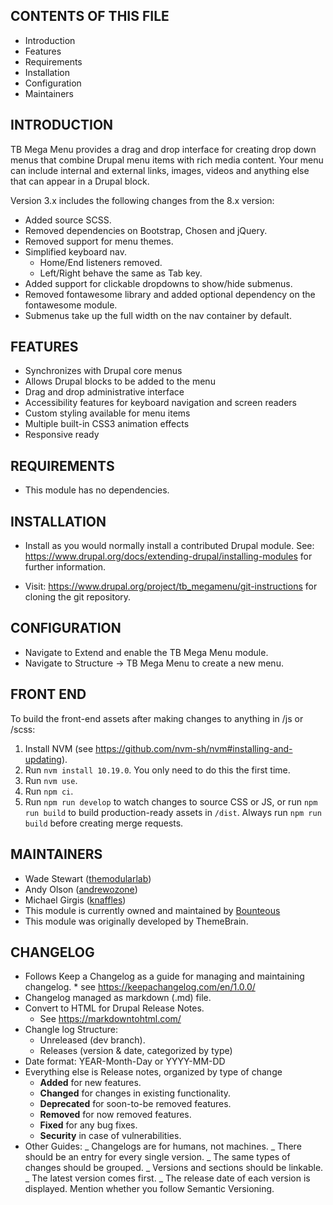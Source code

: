 ## CONTENTS OF THIS FILE

- Introduction
- Features
- Requirements
- Installation
- Configuration
- Maintainers

## INTRODUCTION

TB Mega Menu provides a drag and drop interface for creating drop down menus
that combine Drupal menu items with rich media content. Your menu can include
internal and external links, images, videos and anything else that can appear
in a Drupal block.

Version 3.x includes the following changes from the 8.x version:

- Added source SCSS.
- Removed dependencies on Bootstrap, Chosen and jQuery.
- Removed support for menu themes.
- Simplified keyboard nav.
  - Home/End listeners removed.
  - Left/Right behave the same as Tab key.
- Added support for clickable dropdowns to show/hide submenus.
- Removed fontawesome library and added optional dependency on the fontawesome module.
- Submenus take up the full width on the nav container by default.

## FEATURES

- Synchronizes with Drupal core menus
- Allows Drupal blocks to be added to the menu
- Drag and drop administrative interface
- Accessibility features for keyboard navigation and screen readers
- Custom styling available for menu items
- Multiple built-in CSS3 animation effects
- Responsive ready

## REQUIREMENTS

- This module has no dependencies.

## INSTALLATION

- Install as you would normally install a contributed Drupal module.
  See: https://www.drupal.org/docs/extending-drupal/installing-modules
  for further information.

- Visit: https://www.drupal.org/project/tb_megamenu/git-instructions
  for cloning the git repository.

## CONFIGURATION

- Navigate to Extend and enable the TB Mega Menu module.
- Navigate to Structure -> TB Mega Menu to create a new menu.

## FRONT END

To build the front-end assets after making changes to anything in /js or /scss:

1. Install NVM (see https://github.com/nvm-sh/nvm#installing-and-updating).
2. Run `nvm install 10.19.0`. You only need to do this the first time.
3. Run `nvm use`.
4. Run `npm ci`.
5. Run `npm run develop` to watch changes to source CSS or JS, or run `npm run build` to build production-ready assets in `/dist`. Always run `npm run build` before creating merge requests.

## MAINTAINERS

- Wade Stewart ([themodularlab](https://www.drupal.org/u/themodularlab))
- Andy Olson ([andrewozone](https://www.drupal.org/u/andrewozone))
- Michael Girgis ([knaffles](https://www.drupal.org/u/knaffles))
- This module is currently owned and maintained by
  [Bounteous](https://www.bounteous.com)
- This module was originally developed by ThemeBrain.

## CHANGELOG

- Follows Keep a Changelog as a guide for managing and
  maintaining changelog. \* see https://keepachangelog.com/en/1.0.0/
- Changelog managed as markdown (.md) file.
- Convert to HTML for Drupal Release Notes.
  - See https://markdowntohtml.com/
- Changle log Structure:
  - Unreleased (dev branch).
  - Releases (version & date, categorized by type)
- Date format: YEAR-Month-Day or YYYY-MM-DD
- Everything else is Release notes, organized by type of change
  - **Added** for new features.
  - **Changed** for changes in existing functionality.
  - **Deprecated** for soon-to-be removed features.
  - **Removed** for now removed features.
  - **Fixed** for any bug fixes.
  - **Security** in case of vulnerabilities.
- Other Guides:
  _ Changelogs are for humans, not machines.
  _ There should be an entry for every single version.
  _ The same types of changes should be grouped.
  _ Versions and sections should be linkable.
  _ The latest version comes first.
  _ The release date of each version is displayed.
  Mention whether you follow Semantic Versioning.
